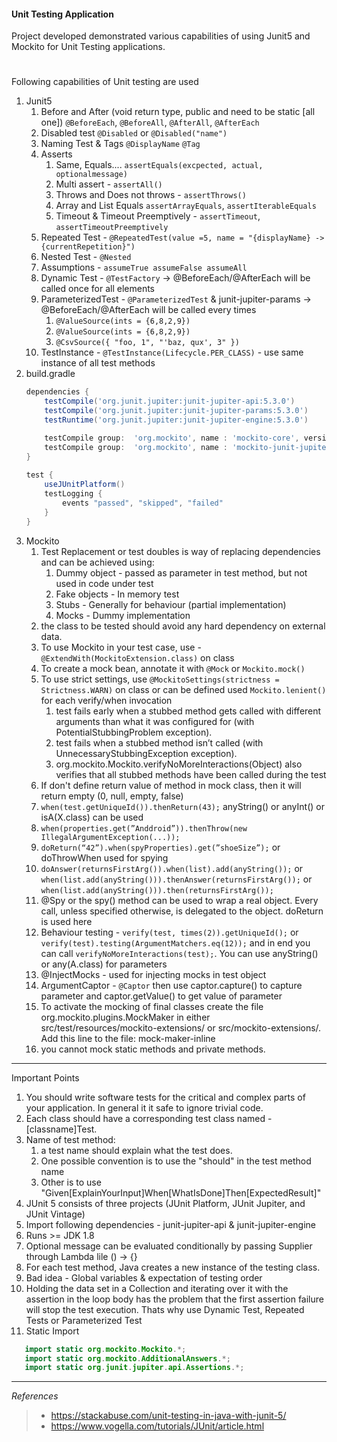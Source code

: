 #### Unit Testing Application

Project developed demonstrated various capabilities of using Junit5 and Mockito for Unit Testing applications. 
#
Following capabilities of Unit testing are used
1. Junit5
    1. Before and After (void return type, public and need to be static [all one]) `@BeforeEach`, `@BeforeAll`, `@AfterAll`, `@AfterEach`
    1. Disabled test `@Disabled` or `@Disabled("name")`
    1. Naming Test & Tags `@DisplayName` `@Tag`
    1. Asserts
        1. Same, Equals....   `assertEquals(excpected, actual, optionalmessage)`
        1. Multi assert - `assertAll()`
        1. Throws and Does not throws - `assertThrows()`
        1. Array and List Equals `assertArrayEquals`, `assertIterableEquals`
        1. Timeout & Timeout Preemptively - `assertTimeout`, `assertTimeoutPreemptively`
    1. Repeated Test - `@RepeatedTest(value =5, name = "{displayName} -> {currentRepetition}")`
    1. Nested Test - `@Nested`
    1. Assumptions - `assumeTrue assumeFalse assumeAll`
    1. Dynamic Test - `@TestFactory` -> @BeforeEach/@AfterEach will be called once for all elements
    1. ParameterizedTest - `@ParameterizedTest` & junit-jupiter-params -> @BeforeEach/@AfterEach will be called every times
        1. `@ValueSource(ints = {6,8,2,9})`
        1. `@ValueSource(ints = {6,8,2,9})`
        1. `@CsvSource({ "foo, 1", "'baz, qux', 3" })`
    1. TestInstance - `@TestInstance(Lifecycle.PER_CLASS)` - use same instance of all test methods
1. build.gradle  
     ```groovy
    dependencies {
         testCompile('org.junit.jupiter:junit-jupiter-api:5.3.0')
         testCompile('org.junit.jupiter:junit-jupiter-params:5.3.0')
         testRuntime('org.junit.jupiter:junit-jupiter-engine:5.3.0')
   
         testCompile group:  'org.mockito', name : 'mockito-core', version : '2.19.0'
         testCompile group:  'org.mockito', name : 'mockito-junit-jupiter', version : '2.19.0'
     }
      
     test {
         useJUnitPlatform()
         testLogging {
             events "passed", "skipped", "failed"
         }
     }   
1. Mockito
    1. Test Replacement or test doubles is way of replacing dependencies and can be achieved using:
        1. Dummy object - passed as parameter in test method, but not used in code under test
        1. Fake objects - In memory test
        1. Stubs - Generally for behaviour (partial implementation)
        1. Mocks - Dummy implementation
    1. the class to be tested should avoid any hard dependency on external data.
    1. To use Mockito in your test case, use - `@ExtendWith(MockitoExtension.class)` on class
    1. To create a mock bean, annotate it with `@Mock` or `Mockito.mock()`
    1. To use strict settings, use `@MockitoSettings(strictness = Strictness.WARN)` on class or can be defined used `Mockito.lenient()` for each verify/when invocation
        1. test fails early when a stubbed method gets called with different arguments than what it was configured for (with PotentialStubbingProblem exception).
        1. test fails when a stubbed method isn’t called (with UnnecessaryStubbingException exception).
        1. org.mockito.Mockito.verifyNoMoreInteractions(Object) also verifies that all stubbed methods have been called during the test
    1. If don't define return value of method in mock class, then it will return empty (0, null, empty, false)
    1. `when(test.getUniqueId()).thenReturn(43);` anyString() or anyInt() or isA(X.class) can be used
    1. `when(properties.get(”Anddroid”)).thenThrow(new IllegalArgumentException(...));`
    1. `doReturn(“42”).when(spyProperties).get(”shoeSize”);` or doThrowWhen used for spying 
    1. `doAnswer(returnsFirstArg()).when(list).add(anyString());`  or   `when(list.add(anyString())).thenAnswer(returnsFirstArg());` or `when(list.add(anyString())).then(returnsFirstArg());`
    1.  @Spy or the spy() method can be used to wrap a real object. Every call, unless specified otherwise, is delegated to the object. doReturn is used here
    1. Behaviour testing - `verify(test, times(2)).getUniqueId();` or `verify(test).testing(ArgumentMatchers.eq(12));` and in end you can call `verifyNoMoreInteractions(test);`. You can use anyString() or any(A.class) for parameters
    1. @InjectMocks - used for injecting mocks in test object
    1. ArgumentCaptor - `@Captor` then use  captor.capture() to capture parameter and captor.getValue() to get value of parameter
    1. To activate the mocking of final classes create the file org.mockito.plugins.MockMaker in either src/test/resources/mockito-extensions/ or src/mockito-extensions/. Add this line to the file: mock-maker-inline
    1. you cannot mock static methods and private methods.   

---
Important Points    
1. You should write software tests for the critical and complex parts of your application. In general it it safe to ignore trivial code.
1. Each class should have a corresponding test class named - [classname]Test.
1. Name of test method:
    1. a test name should explain what the test does.
    1. One possible convention is to use the "should" in the test method name
    1. Other is to use "Given[ExplainYourInput]When[WhatIsDone]Then[ExpectedResult]"
1. JUnit 5 consists of three projects (JUnit Platform, JUnit Jupiter, and JUnit Vintage)
1. Import following dependencies - junit-jupiter-api & junit-jupiter-engine
1. Runs >= JDK 1.8
1. Optional message can be evaluated conditionally by passing Supplier<T> through Lambda lile () -> {}
1. For each test method, Java creates a new instance of the testing class.
1. Bad idea - Global variables & expectation of testing order
1. Holding the data set in a Collection and iterating over it with the assertion in the loop body has the problem that the first assertion failure will stop the test execution. Thats why use Dynamic Test, Repeated Tests or Parameterized Test
1. Static Import
```java
   import static org.mockito.Mockito.*;
   import static org.mockito.AdditionalAnswers.*;
   import static org.junit.jupiter.api.Assertions.*;
```
---    
_References_
>* https://stackabuse.com/unit-testing-in-java-with-junit-5/
>* https://www.vogella.com/tutorials/JUnit/article.html    
    
